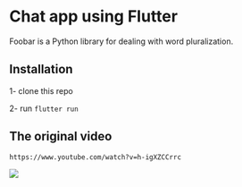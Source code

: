 # Chat app using Flutter

Foobar is a Python library for dealing with word pluralization.

## Installation

1- clone this repo

2- run ``` flutter run ```

## The original video

```
https://www.youtube.com/watch?v=h-igXZCCrrc
```

![](app.gif)
